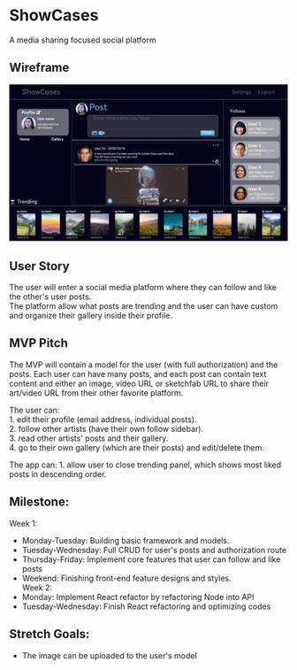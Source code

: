 # ShowCases
A media sharing focused social platform

## Wireframe
![](public/assets/Presentation/Home.jpg)

## User Story
The user will enter a social media platform where they can follow and like the other's user posts.<br> 
The platform allow what posts are trending and the user can have custom and organize their gallery inside their profile. <br>

## MVP Pitch
The MVP will contain a model for the user (with full authorization) and the posts. Each user can have many posts, and each post can contain text content and either an image, video URL or sketchfab URL to share their art/video URL from their other favorite platform. <br>

The user can: <br>
    1. edit their profile (email address, individual posts). <br>
    2. follow other artists (have their own follow sidebar). <br>
    3. read other artists' posts and their gallery. <br>
    4. go to their own gallery (which are their posts) and edit/delete them. 

The app can:
    1. allow user to close trending panel, which shows most liked posts in descending order. 

## Milestone:
Week 1: <br>
- Monday-Tuesday: Building basic framework and models. <br>
- Tuesday-Wednesday: Full CRUD for user's posts and authorization route <br>
- Thursday-Friday: Implement core features that user can follow and like posts <br>
- Weekend: Finishing front-end feature designs and styles. <br>
Week 2: 
- Monday: Implement React refactor by refactoring Node into API <br>
- Tuesday-Wednesday: Finish React refactoring and optimizing codes <br>

## Stretch Goals:
- The image can be uploaded to the user's model <br>
